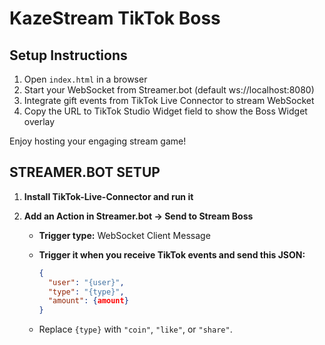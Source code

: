 # KazeStream TikTok Boss

## Setup Instructions

1. Open `index.html` in a browser
2. Start your WebSocket from Streamer.bot (default ws://localhost:8080)
3. Integrate gift events from TikTok Live Connector to stream WebSocket
4. Copy the URL to TikTok Studio Widget field to show the Boss Widget overlay

Enjoy hosting your engaging stream game!

## STREAMER.BOT SETUP

1. **Install TikTok-Live-Connector and run it**

2. **Add an Action in Streamer.bot → Send to Stream Boss**

   - **Trigger type:** WebSocket Client Message
   - **Trigger it when you receive TikTok events and send this JSON:**

     ```json
     {
       "user": "{user}",
       "type": "{type}", 
       "amount": {amount}
     }
     ```

   - Replace `{type}` with `"coin"`, `"like"`, or `"share"`.